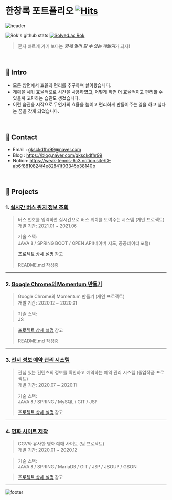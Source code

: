 # 한창록 포트폴리오 [![Hits](https://hits.seeyoufarm.com/api/count/incr/badge.svg?url=https%3A%2F%2Fgithub.com%2FAltudy%2Fchang-rok&count_bg=%2379C83D&title_bg=%23555555&icon=&icon_color=%23E7E7E7&title=hits&edge_flat=false)](https://hits.seeyoufarm.com) 

![header](https://capsule-render.vercel.app/api?type=wave&color=gradient&height=300&section=header&text=Rok's%20Github&fontSize=40)

![Rok's github stats](https://github-readme-stats.vercel.app/api?username=gksckdfhr98&show_icons=true)
[![Solved.ac Rok](http://mazassumnida.wtf/api/v2/generate_badge?boj=gksckdfhr99)](https://solved.ac/gksckdfhr99)

>혼자 빠르게 가기 보다는 <b><i>함께 멀리 갈 수 있는 개발자</i></b>가 되자!

</br>

## :pushpin: Intro
* 모든 방면에서 효율과 편리를 추구하며 살아왔습니다.
* 계획을 세워 효율적으로 시간을 사용하였고, 어떻게 하면 더 효율적이고 편리할 수 있을까 고민하는 습관도 생겼습니다.
* 이런 습관을 시작으로 무언가의 효율을 높이고 편리하게 만들어주는 일을 하고 싶다는 꿈을 갖게 되었습니다.

</br>

## :pushpin: Contact
- Email : gksckdfhr99@naver.com
- Blog  : https://blog.naver.com/gksckdfhr99
- Notion: https://weak-tennis-6c3.notion.site/D-ab6f8810824f4e82841f03345b38140b

</br>

## :pushpin: Projects
### 1. [실시간 버스 위치 정보 조회](https://github.com/Altudy/chang-rok/tree/master/Project/pjt_bus_pos)
>버스 번호를 입력하면 실시간으로 버스 위치를 보여주는 시스템 (개인 프로젝트)  
>개발 기간: 2021.01 ~ 2021.06  
>  
>기술 스택:  
>JAVA 8 / SPRING BOOT / OPEN API(네이버 지도, 공공데이터 포털)  
>  
>[프로젝트 상세 설명](https://github.com/Altudy/chang-rok/tree/master/Project/pjt_bus_pos) 참고
>
> README.md 작성중

---

### 2. [Google Chrome의 Momentum 만들기](https://github.com/Altudy/chang-rok/tree/master/Project/pjt_vanillaJS_chrome_app)
>Google Chrome의 Momentum 만들기  (개인 프로젝트)  
>개발 기간: 2020.12 ~ 2020.01

>  
>기술 스택:  
>JS

>  
>[프로젝트 상세 설명](https://github.com/Altudy/chang-rok/tree/master/Project/pjt_vanillaJS_chrome_app) 참고
>
>  README.md 작성중

---

### 3. [전시 정보 예약 관리 시스템](https://github.com/Altudy/chang-rok/tree/master/Project/pjt_reservation)
>관심 있는 컨텐츠의 정보를 확인하고 예약하는 예약 관리 시스템  (졸업작품 프로젝트)  
>개발 기간: 2020.07 ~ 2020.11  
>  
>기술 스택:  
>JAVA 8 / SPRING / MySQL / GIT / JSP  
>  
>[프로젝트 상세 설명](https://github.com/Altudy/chang-rok/tree/master/Project/pjt_reservation) 참고
>

---

### 4. [영화 사이트 제작](https://github.com/Altudy/chang-rok/tree/master/Project/pjt_Movie)
>CGV와 유사한 영화 예매 사이트  (팀 프로젝트)  
>개발 기간: 2020.01 ~ 2020.12

>  
>기술 스택:  
>JAVA 8 / SPRING / MariaDB / GIT / JSP / JSOUP / GSON

>  
>[프로젝트 상세 설명](https://github.com/Altudy/chang-rok/tree/master/Project/pjt_Movie) 참고

---

  
![footer](https://capsule-render.vercel.app/api?type=wave&color=gradient&height=150&section=footer)
